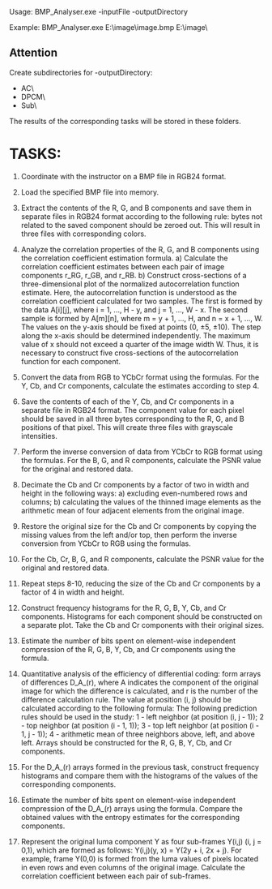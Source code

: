 Usage: BMP_Analyser.exe -inputFile -outputDirectory

Example: BMP_Analyser.exe E:\image\image.bmp E:\image\

## Attention
Create subdirectories for -outputDirectory:

  - AC\
  - DPCM\
  - Sub\

The results of the corresponding tasks will be stored in these folders.

# TASKS:

1. Coordinate with the instructor on a BMP file in RGB24 format.
2. Load the specified BMP file into memory.
3. Extract the contents of the R, G, and B components and save them in separate files in RGB24 format according to the following rule: bytes not related to the saved component should be zeroed out. This will result in three files with corresponding colors.
4. Analyze the correlation properties of the R, G, and B components using the correlation coefficient estimation formula.
  a) Calculate the correlation coefficient estimates between each pair of image components r_RG, r_GB, and r_RB.
  b) Construct cross-sections of a three-dimensional plot of the normalized autocorrelation function estimate. Here, the autocorrelation function is understood as the correlation coefficient calculated for two samples. The first is formed by the data A[i][j], where i = 1, ..., H - y, and j = 1, ..., W - x. The second sample is formed by A[m][n], where m = y + 1, ..., H, and n = x + 1, ..., W. The values on the y-axis should be fixed at points (0, ±5, ±10). The step along the x-axis should be determined independently. The maximum value of x should not exceed a quarter of the image width W. Thus, it is necessary to construct five cross-sections of the autocorrelation function for each component.
5. Convert the data from RGB to YCbCr format using the formulas. For the Y, Cb, and Cr components, calculate the estimates according to step 4.
6. Save the contents of each of the Y, Cb, and Cr components in a separate file in RGB24 format. The component value for each pixel should be saved in all three bytes corresponding to the R, G, and B positions of that pixel. This will create three files with grayscale intensities.
7. Perform the inverse conversion of data from YCbCr to RGB format using the formulas. For the B, G, and R components, calculate the PSNR value for the original and restored data.
8. Decimate the Cb and Cr components by a factor of two in width and height in the following ways:
  a) excluding even-numbered rows and columns;
  b) calculating the values of the thinned image elements as the arithmetic mean of four adjacent elements from the original image.
9. Restore the original size for the Cb and Cr components by copying the missing values from the left and/or top, then perform the inverse conversion from YCbCr to RGB using the formulas.
10. For the Cb, Cr, B, G, and R components, calculate the PSNR value for the original and restored data.
11. Repeat steps 8-10, reducing the size of the Cb and Cr components by a factor of 4 in width and height.
12. Construct frequency histograms for the R, G, B, Y, Cb, and Cr components. Histograms for each component should be constructed on a separate plot. Take the Cb and Cr components with their original sizes.
13. Estimate the number of bits spent on element-wise independent compression of the R, G, B, Y, Cb, and Cr components using the formula.

14. Quantitative analysis of the efficiency of differential coding: form arrays of differences D_A_(r), where A indicates the component of the original image for which the difference is calculated, and r is the number of the difference calculation rule. The value at position (i, j) should be calculated according to the following formula:
The following prediction rules should be used in the study:
  1 - left neighbor (at position (i, j - 1));
  2 - top neighbor (at position (i - 1, 1));
  3 - top left neighbor (at position (i - 1, j - 1));
  4 - arithmetic mean of three neighbors above, left, and above left.
Arrays should be constructed for the R, G, B, Y, Cb, and Cr components.
15. For the D_A_(r) arrays formed in the previous task, construct frequency histograms and compare them with the histograms of the values of the corresponding components.
16. Estimate the number of bits spent on element-wise independent compression of the D_A_(r) arrays using the formula. Compare the obtained values with the entropy estimates for the corresponding components.
17. Represent the original luma component Y as four sub-frames Y(i,j) (i, j = 0,1), which are formed as follows: Y(i,j)(y, x) = Y(2y + i, 2x + j). For example, frame Y(0,0) is formed from the luma values of pixels located in even rows and even columns of the original image. Calculate the correlation coefficient between each pair of sub-frames.
